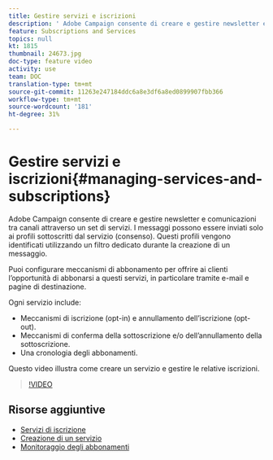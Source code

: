 ```yaml
---
title: Gestire servizi e iscrizioni
description: ' Adobe Campaign consente di creare e gestire newsletter e comunicazioni tra canali attraverso un set di servizi. Questo video illustra come creare un servizio e gestire le relative iscrizioni in  Adobe Campaign Standard (ACS).'
feature: Subscriptions and Services
topics: null
kt: 1815
thumbnail: 24673.jpg
doc-type: feature video
activity: use
team: DOC
translation-type: tm+mt
source-git-commit: 11263e247184ddc6a8e3df6a8ed0899907fbb366
workflow-type: tm+mt
source-wordcount: '181'
ht-degree: 31%

---
```



# Gestire servizi e iscrizioni{#managing-services-and-subscriptions}

 Adobe Campaign consente di creare e gestire newsletter e comunicazioni tra canali attraverso un set di servizi. I messaggi possono essere inviati solo ai profili sottoscritti dal servizio (consenso). Questi profili vengono identificati utilizzando un filtro dedicato durante la creazione di un messaggio.

Puoi configurare meccanismi di abbonamento per offrire ai clienti l’opportunità di abbonarsi a questi servizi, in particolare tramite e-mail e pagine di destinazione.

Ogni servizio include:

* Meccanismi di iscrizione (opt-in) e annullamento dell’iscrizione (opt-out).
* Meccanismi di conferma della sottoscrizione e/o dell’annullamento della sottoscrizione.
* Una cronologia degli abbonamenti.

Questo video illustra come creare un servizio e gestire le relative iscrizioni.

>[!VIDEO](https://video.tv.adobe.com/v/24673?quality=12)

## Risorse aggiuntive

* [Servizi di iscrizione](https://docs.adobe.com/content/help/en/campaign-standard/using/managing-processes-and-data/data-management-activities/subscription-services.html)
* [Creazione di un servizio](https://docs.adobe.com/content/help/en/campaign-standard/using/profiles-and-audiences/managing-subscriptions/creating-a-service.html)
* [Monitoraggio degli abbonamenti](https://docs.adobe.com/content/help/en/campaign-standard/using/profiles-and-audiences/managing-subscriptions/monitoring-subscriptions.html)
